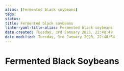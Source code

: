 ```yaml
---
alias: [Fermented black soybeans]
tags: 
status:
title: Fermented black soybeans
linter-yaml-title-alias: Fermented black soybeans
date created: Tuesday, 3rd January 2023, 22:48:49
date modified: Tuesday, 3rd January 2023, 22:48:54
---
```


# Fermented Black Soybeans